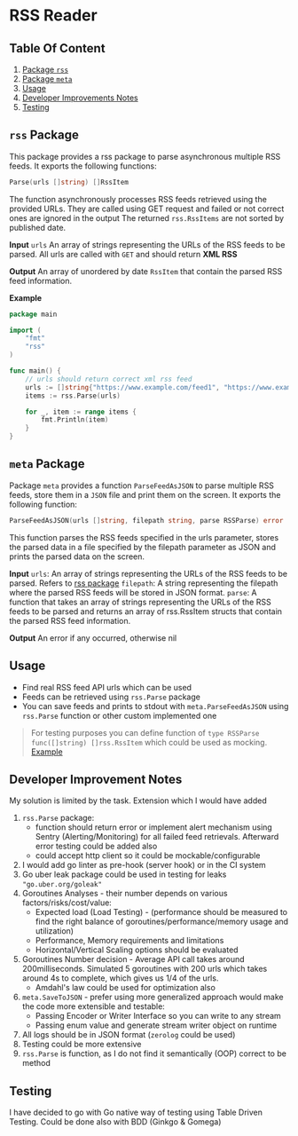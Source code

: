 # RSS Reader

## Table Of Content
1. [Package `rss`](#rss-package)
2. [Package `meta`](#meta-package)
3. [Usage](#usage)
4. [Developer Improvements Notes](#developer-improvement-notes)
5. [Testing](#testing)

## `rss` Package
This package provides a rss package to parse asynchronous multiple RSS feeds. It exports the following functions:

```go
Parse(urls []string) []RssItem
```
The function asynchronously processes RSS feeds retrieved using the provided URLs.
They are called using GET request and failed or not correct ones are ignored in the output
The returned `rss.RssItems` are not sorted by published date.

**Input**
`urls` An array of strings representing the URLs of the RSS feeds to be parsed.
All urls are called with `GET` and should return **XML RSS** 

**Output**
An array of unordered by date `RssItem` that contain the parsed RSS feed information.

**Example**
```go
package main

import (
	"fmt"
	"rss"
)

func main() {
	// urls should return correct xml rss feed
	urls := []string{"https://www.example.com/feed1", "https://www.example.com/feed2"}
	items := rss.Parse(urls)

	for _, item := range items {
		fmt.Println(item)
	}
}
```

## `meta` Package
Package `meta` provides a function `ParseFeedAsJSON` to parse multiple RSS feeds, store them in a `JSON` file and print them on the screen. It exports the following function:

```go
ParseFeedAsJSON(urls []string, filepath string, parse RSSParse) error
```
This function parses the RSS feeds specified in the urls parameter, stores the parsed data in a file specified by the filepath parameter as JSON and prints the parsed data on the screen.

**Input**
`urls`: An array of strings representing the URLs of the RSS feeds to be parsed. Refers to [rss package](#rss-package)
`filepath`: A string representing the filepath where the parsed RSS feeds will be stored in JSON format.
`parse`: A function that takes an array of strings representing the URLs of the RSS feeds to be parsed and returns an array of rss.RssItem structs that contain the parsed RSS feed information.

**Output**
An error if any occurred, otherwise nil

## Usage
- Find real RSS feed API urls which can be used
- Feeds can be retrieved using `rss.Parse` package
- You can save feeds and prints to stdout with `meta.ParseFeedAsJSON` using `rss.Parse` function or other custom implemented one 
>For testing purposes you can define function of `type RSSParse func([]string) []rss.RssItem` which could be used as mocking. [Example](pkg/meta/meta_test.go)

## Developer Improvement Notes
My solution is limited by the task. Extension which I would have added 
1. `rss.Parse` package: 
   - function should return error or implement alert mechanism using Sentry (Alerting/Monitoring) for all failed feed retrievals. Afterward error testing could be added also
   - could accept http client so it could be mockable/configurable
2. I would add go linter as pre-hook (server hook) or in the CI system
3. Go uber leak package could be used in testing for leaks `"go.uber.org/goleak"`
4. Goroutines Analyses - their number depends on various factors/risks/cost/value:
   - Expected load (Load Testing) - (performance should be measured to find the right balance of goroutines/performance/memory usage and utilization)
   - Performance, Memory requirements and limitations
   - Horizontal/Vertical Scaling options should be evaluated
5. Goroutines Number decision - Average API call takes around 200milliseconds. Simulated 5 goroutines with 200 urls which takes around 4s to complete, which gives us 1/4 of the urls.
   - Amdahl's law could be used for optimization also
6. `meta.SaveToJSON` - prefer using more generalized approach would make the code more extensible and testable:
   - Passing Encoder or Writer Interface so you can write to any stream
   - Passing enum value and generate stream writer object on runtime
7. All logs should be in JSON format (`zerolog` could be used)
8. Testing could be more extensive
9. `rss.Parse` is function, as I do not find it semantically (OOP) correct to be method


## Testing
I have decided to go with Go native way of testing using Table Driven Testing. Could be done also with BDD (Ginkgo & Gomega)

